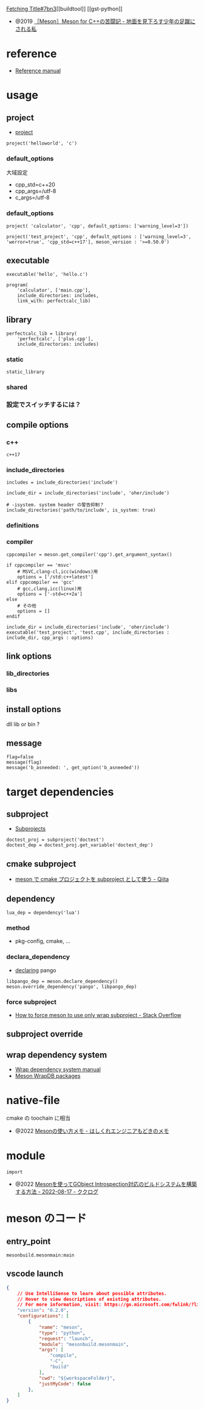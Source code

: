 [Fetching Title#7bn3](https://gitlab.freedesktop.org/xrdesktop/xrdesktop)[[buildtool]]
[[gst-python]]

	
- @2019 [［Meson］Meson for C++の苦闘記 - 地面を見下ろす少年の足蹴にされる私](https://onihusube.hatenablog.com/entry/2019/09/20/023511)

# reference
- [Reference manual](https://mesonbuild.com/Reference-manual.html)

# usage

## project
- [project](https://mesonbuild.com/Reference-manual_functions.html#project)
```meson.build
project('helloworld', 'c')
```

### default_options 
大域設定
- cpp_std=c++20
- cpp_args=/utf-8
- c_args=/utf-8


### default_options

```meson.build
project( 'calculator', 'cpp', default_options: ['warning_level=3'])
```

```meson.build
project('test_project', 'cpp', default_options : ['warning_level=3', 'werror=true', 'cpp_std=c++17'], meson_version : '>=0.50.0')
```

## executable
```meson.build
executable('hello', 'hello.c')
```

```meson.build
program(
    'calculator', ['main.cpp'],
    include_directories: includes,
    link_with: perfectcalc_lib)
```

## library
```meson.build
perfectcalc_lib = library(
    'perfectcalc', ['plus.cpp'],
    include_directories: includes)
```

### static
`static_library`
### shared

### 設定でスイッチするには？

## compile options
### c++
`c++17`
### include_directories
```meson.build
includes = include_directories('include')

include_dir = include_directories('include', 'oher/include')

# -isystem. system header の警告抑制？
include_directories('path/to/include', is_system: true)
```

### definitions

### compiler

```meson.build
cppcompiler = meson.get_compiler('cpp').get_argument_syntax()

if cppcompiler == 'msvc'
    # MSVC,clang-cl,icc(windows)用
    options = ['/std:c++latest']
elif cppcompiler == 'gcc'
    # gcc,clang,icc(linux)用
    options = ['-std=c++2a']
else
    # その他
    options = []
endif

include_dir = include_directories('include', 'oher/include')
executable('test_project', 'test.cpp', include_directories : include_dir, cpp_args : options)
```

## link options
### lib_directories
### libs

## install options
dll lib or bin ?

## message
```meson.build
flag=false
message(flag)
message('b_asneeded: ', get_option('b_asneeded'))
```

# target dependencies
## subproject
- [Subprojects](https://mesonbuild.com/Subprojects.html)
```meson.build
doctest_proj = subproject('doctest')
doctest_dep = doctest_proj.get_variable('doctest_dep')
```

## cmake subproject
- [meson で cmake プロジェクトを subproject として使う - Qiita](https://qiita.com/syoyo/items/ad965b5127188c356074)

## dependency
```meson.build
lua_dep = dependency('lua')
```

### method
- pkg-config, cmake, ...

### declara_dependency
- [declaring](https://mesonbuild.com/Dependencies.html#declaring-your-own)
pango
```meson
libpango_dep = meson.declare_dependency()
meson.override_dependency('pango', libpango_dep)
```

### force subproject
- [How to force meson to use only wrap subproject - Stack Overflow](https://stackoverflow.com/questions/73053163/how-to-force-meson-to-use-only-wrap-subproject)

## subproject override

## wrap dependency system
- [Wrap dependency system manual](https://mesonbuild.com/Wrap-dependency-system-manual.html)
- [Meson WrapDB packages](https://mesonbuild.com/Wrapdb-projects.html)

# native-file
cmake の toochain に相当
- @2022 [Mesonの使い方メモ - はしくれエンジニアもどきのメモ](https://cartman0.hatenablog.com/entry/2022/03/24/Meson%E3%81%AE%E4%BD%BF%E3%81%84%E6%96%B9%E3%83%A1%E3%83%A2)

# module
`import`
- @2022 [Mesonを使ってGObject Introspection対応のビルドシステムを構築する方法 - 2022-08-17 - ククログ](https://www.clear-code.com/blog/2022/8/17/meson-and-gobject-introspection.html)

# meson のコード
## entry_point
`mesonbuild.mesonmain:main`

## vscode launch
```json
{
    // Use IntelliSense to learn about possible attributes.
    // Hover to view descriptions of existing attributes.
    // For more information, visit: https://go.microsoft.com/fwlink/?linkid=830387
    "version": "0.2.0",
    "configurations": [
        {
            "name": "meson",
            "type": "python",
            "request": "launch",
            "module": "mesonbuild.mesonmain",
            "args": [
                "compile",
                "-C",
                "build"
            ],
            "cwd": "${workspaceFolder}",
            "justMyCode": false
        },
    ]
}
```
